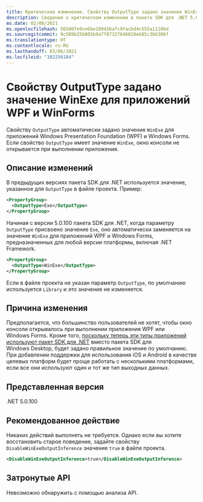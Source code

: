```yaml
---
title: Критическое изменение. Свойству OutputType задано значение WinExe для приложений WPF и WinForms
description: Сведения о критическом изменении в пакете SDK для .NET 5.0.100, где свойству OutputType автоматически задается значение WinExe для приложений Windows Forms.
ms.date: 02/08/2021
ms.openlocfilehash: 565007e9ce6be289456afc9facbd4c555a1110bd
ms.sourcegitcommit: 9c589b25b005b9a7f87327646020eb85c3b6306f
ms.translationtype: HT
ms.contentlocale: ru-RU
ms.lasthandoff: 03/06/2021
ms.locfileid: "102256184"
---
```

# <a name="outputtype-set-to-winexe-for-wpf-and-winforms-apps"></a>Свойству OutputType задано значение WinExe для приложений WPF и WinForms

Свойству `OutputType` автоматически задано значение `WinExe` для приложений Windows Presentation Foundation (WPF) и Windows Forms. Если свойство `OutputType` имеет значение `WinExe`, окно консоли не открывается при выполнении приложения.

## <a name="change-description"></a>Описание изменений

В предыдущих версиях пакета SDK для .NET используется значение, указанное для `OutputType` в файле проекта. Пример:

```xml
<PropertyGroup>
  <OutputType>Exe</OutputType>
</PropertyGroup>
```

Начиная с версии 5.0.100 пакета SDK для .NET, когда параметру `OutputType` присвоено значение `Exe`, оно автоматически заменяется на значение `WinExe` для приложений WPF и Windows Forms, предназначенных для любой версии платформы, включая .NET Framework.

```xml
<PropertyGroup>
  <OutputType>WinExe</OutputType>
</PropertyGroup>
```

 Если в файле проекта не указан параметр `OutputType`, по умолчанию используется `Library` и это значение не изменяется.

## <a name="reason-for-change"></a>Причина изменения

Предполагается, что большинство пользователей не хотят, чтобы окно консоли открывалось при выполнении приложения WPF или Windows Forms. Кроме того, [поскольку теперь эти типы приложений используют пакет SDK для .NET](sdk-and-target-framework-change.md) вместо пакета SDK для Windows Desktop, будет задано правильное значение по умолчанию. При добавлении поддержки для использования iOS и Android в качестве целевых платформ будет проще работать с несколькими платформами, если все они используют один и тот же тип выходных данных.

## <a name="version-introduced"></a>Представленная версия

.NET 5.0.100

## <a name="recommended-action"></a>Рекомендованное действие

Никаких действий выполнять не требуется. Однако если вы хотите восстановить старое поведение, задайте свойству `DisableWinExeOutputInference` значение `true` в файле проекта.

```xml
<DisableWinExeOutputInference>true</DisableWinExeOutputInference>
```

## <a name="affected-apis"></a>Затронутые API

Невозможно обнаружить с помощью анализа API.

<!--

### Affected APIs

Not detectable via API analysis.

### Category

- Windows Forms
- Windows Presentation Framework (WPF)

-->
